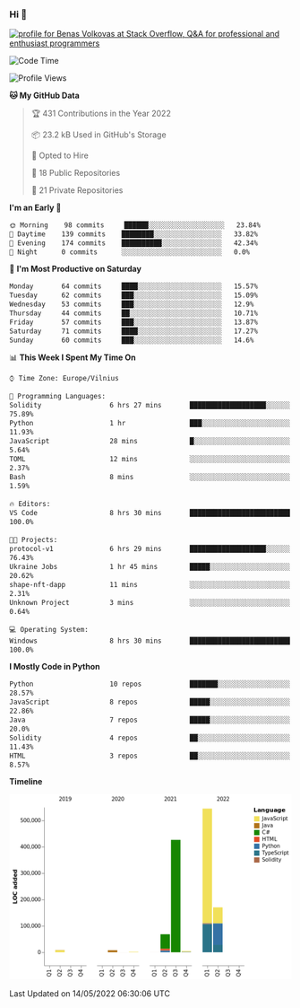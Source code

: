 ### Hi 👋
<a href="https://stackoverflow.com/users/14954249/benas-volkovas"><img src="https://stackoverflow.com/users/flair/14954249.png?theme=dark" width="208" height="58" alt="profile for Benas Volkovas at Stack Overflow, Q&amp;A for professional and enthusiast programmers" title="profile for Benas Volkovas at Stack Overflow, Q&amp;A for professional and enthusiast programmers"></a>

<!--START_SECTION:waka-->
![Code Time](http://img.shields.io/badge/Code%20Time-687%20hrs%208%20mins-blue)

![Profile Views](http://img.shields.io/badge/Profile%20Views-10-blue)

**🐱 My GitHub Data** 

> 🏆 431 Contributions in the Year 2022
 > 
> 📦 23.2 kB Used in GitHub's Storage 
 > 
> 💼 Opted to Hire
 > 
> 📜 18 Public Repositories 
 > 
> 🔑 21 Private Repositories  
 > 
**I'm an Early 🐤** 

```text
🌞 Morning    98 commits     ██████░░░░░░░░░░░░░░░░░░░   23.84% 
🌆 Daytime    139 commits    ████████░░░░░░░░░░░░░░░░░   33.82% 
🌃 Evening    174 commits    ██████████░░░░░░░░░░░░░░░   42.34% 
🌙 Night      0 commits      ░░░░░░░░░░░░░░░░░░░░░░░░░   0.0%

```
📅 **I'm Most Productive on Saturday** 

```text
Monday       64 commits     ████░░░░░░░░░░░░░░░░░░░░░   15.57% 
Tuesday      62 commits     ███░░░░░░░░░░░░░░░░░░░░░░   15.09% 
Wednesday    53 commits     ███░░░░░░░░░░░░░░░░░░░░░░   12.9% 
Thursday     44 commits     ██░░░░░░░░░░░░░░░░░░░░░░░   10.71% 
Friday       57 commits     ███░░░░░░░░░░░░░░░░░░░░░░   13.87% 
Saturday     71 commits     ████░░░░░░░░░░░░░░░░░░░░░   17.27% 
Sunday       60 commits     ███░░░░░░░░░░░░░░░░░░░░░░   14.6%

```


📊 **This Week I Spent My Time On** 

```text
⌚︎ Time Zone: Europe/Vilnius

💬 Programming Languages: 
Solidity                 6 hrs 27 mins       ███████████████████░░░░░░   75.89% 
Python                   1 hr                ███░░░░░░░░░░░░░░░░░░░░░░   11.93% 
JavaScript               28 mins             █░░░░░░░░░░░░░░░░░░░░░░░░   5.64% 
TOML                     12 mins             ░░░░░░░░░░░░░░░░░░░░░░░░░   2.37% 
Bash                     8 mins              ░░░░░░░░░░░░░░░░░░░░░░░░░   1.59%

🔥 Editors: 
VS Code                  8 hrs 30 mins       █████████████████████████   100.0%

🐱‍💻 Projects: 
protocol-v1              6 hrs 29 mins       ███████████████████░░░░░░   76.43% 
Ukraine Jobs             1 hr 45 mins        █████░░░░░░░░░░░░░░░░░░░░   20.62% 
shape-nft-dapp           11 mins             ░░░░░░░░░░░░░░░░░░░░░░░░░   2.31% 
Unknown Project          3 mins              ░░░░░░░░░░░░░░░░░░░░░░░░░   0.64%

💻 Operating System: 
Windows                  8 hrs 30 mins       █████████████████████████   100.0%

```

**I Mostly Code in Python** 

```text
Python                   10 repos            ███████░░░░░░░░░░░░░░░░░░   28.57% 
JavaScript               8 repos             █████░░░░░░░░░░░░░░░░░░░░   22.86% 
Java                     7 repos             █████░░░░░░░░░░░░░░░░░░░░   20.0% 
Solidity                 4 repos             ██░░░░░░░░░░░░░░░░░░░░░░░   11.43% 
HTML                     3 repos             ██░░░░░░░░░░░░░░░░░░░░░░░   8.57%

```


**Timeline**

![Chart not found](https://raw.githubusercontent.com/BenasVolkovas/BenasVolkovas/main/charts/bar_graph.png) 


 Last Updated on 14/05/2022 06:30:06 UTC
<!--END_SECTION:waka-->
